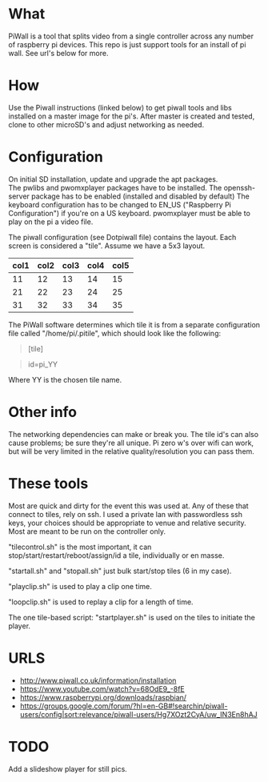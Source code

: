 # What

PiWall is a tool that splits video from a single controller across any number of raspberry pi devices. This repo is just support tools for an install of pi wall. See url's below for more.

# How

Use the Piwall instructions (linked below) to get piwall tools and libs installed on a master image for the pi's.  After master is created and tested, clone to other microSD's and adjust networking as needed. 

# Configuration

On initial SD installation, update and upgrade the apt packages.  
The pwlibs and pwomxplayer packages have to be installed.
The openssh-server package has to be enabled (installed and disabled by default)
The keyboard configuration has to be changed to EN_US ("Raspberry Pi Configuration") if you're on a US keyboard.
pwomxplayer must be able to play on the pi a video file. 

The piwall configuration (see Dotpiwall file) contains the layout. Each screen is considered a "tile". Assume we have a 5x3 layout. 

| col1 | col2 | col3 | col4 | col5 |
--- | --- | --- | --- | ---
 11 | 12 | 13 | 14 | 15 
 21 | 22 | 23 | 24 | 25 
 31 | 32 | 33 | 34 | 35 

The PiWall software determines which tile it is from a separate configuration file called "/home/pi/.pitile", which should look like the following:
 
> [tile]

> id=pi_YY
 
Where YY is the chosen tile name.

# Other info

The networking dependencies can make or break you.  The tile id's can also cause problems; be sure they're all unique. Pi zero w's over wifi can work, but will be very limited in the relative quality/resolution you can pass them.

# These tools

Most are quick and dirty for the event this was used at.  Any of these that connect to tiles, rely on ssh.  I used a private lan with passwordless ssh keys, your choices should be appropriate to venue and relative security.  Most are meant to be run on the controller only.

"tilecontrol.sh" is the most important, it can stop/start/restart/reboot/assign/id a tile, individually or en masse.

"startall.sh" and "stopall.sh" just bulk start/stop tiles (6 in my case).

"playclip.sh" is used to play a clip one time.

"loopclip.sh" is used to replay a clip for a length of time.

The one tile-based script:
"startplayer.sh" is used on the tiles to initiate the player.

# URLS

 - http://www.piwall.co.uk/information/installation
 - https://www.youtube.com/watch?v=68OdE9_-8fE
 - https://www.raspberrypi.org/downloads/raspbian/
 - https://groups.google.com/forum/?hl=en-GB#!searchin/piwall-users/config|sort:relevance/piwall-users/Hg7XOzt2CyA/uw_IN3En8hAJ

# TODO

Add a slideshow player for still pics. 


